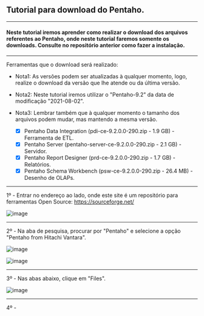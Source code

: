 ## Tutorial para download do Pentaho.

---

#### Neste tutorial iremos aprender como realizar o download dos arquivos referentes ao Pentaho, onde neste tutorial faremos somente os downloads. Consulte no repositório anterior como fazer a instalação.

---

Ferramentas que o download será realizado:

- Nota1: As versões podem ser atualizadas à qualquer momento, logo, realize o download da versão que lhe atende ou da última versão.
- Nota2: Neste tutorial iremos utilizar o "Pentaho-9.2" da data de modificação "2021-08-02".
- Nota3: Lembrar também que à qualquer momento o tamanho dos arquivos podem mudar, mas mantendo a mesma versão.

  - [x] Pentaho Data Integration (pdi-ce-9.2.0.0-290.zip - 1.9 GB) - Ferramenta de ETL.
  - [x] Pentaho Server (pentaho-server-ce-9.2.0.0-290.zip - 2.1 GB) - Servidor.
  - [x] Pentaho Report Designer (prd-ce-9.2.0.0-290.zip - 1.7 GB) - Relatórios.
  - [x] Pentaho Schema Workbench (psw-ce-9.2.0.0-290.zip - 26.4 MB) - Desenho de OLAPs.

---

1º - Entrar no endereço ao lado, onde este site é um repositório para ferramentas Open Source: https://sourceforge.net/

![image](https://user-images.githubusercontent.com/57469401/167056123-df50fa5e-d5a4-4c95-bfb2-350544898c86.png)

---

2º - Na aba de pesquisa, procurar por "Pentaho" e selecione a opção "Pentaho from Hitachi Vantara".

![image](https://user-images.githubusercontent.com/57469401/167056279-770b2616-df6f-4871-957e-72046ddecbb1.png)

![image](https://user-images.githubusercontent.com/57469401/167056323-4c9cec86-8aff-483f-9994-2c92df47118d.png)

---

3º - Nas abas abaixo, clique em "Files".

![image](https://user-images.githubusercontent.com/57469401/167056501-6656924d-7e8c-49d7-950b-b11ed58dd46e.png)

---

4º - 
